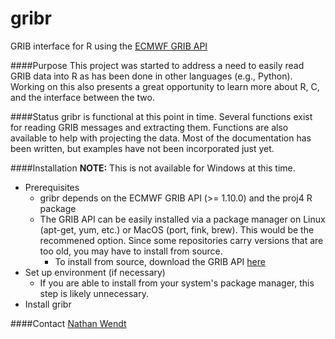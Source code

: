 # gribr
GRIB interface for R using the [ECMWF GRIB API](http://software.ecmwf.int/wiki/display/GRIB/Home)

####Purpose
This project was started to address a need to easily read GRIB data into R as has been done in other languages (e.g., Python). Working on this also presents a great opportunity to learn more about R, C, and the interface between the two.

####Status
gribr is functional at this point in time. Several functions exist for reading GRIB messages and extracting them. Functions are also available to help with projecting the data. Most of the documentation has been written, but examples have not been incorporated just yet.

####Installation
**NOTE:** This is not available for Windows at this time.
* Prerequisites
  * gribr depends on the ECMWF GRIB API (>= 1.10.0) and the proj4 R package
  * The GRIB API can be easily installed via a package manager on Linux (apt-get, yum, etc.) or MacOS (port, fink, brew). This would be the recommened option. Since some repositories carry versions that are too old, you may have to install from source.
    * To install from source, download the GRIB API [here](https://software.ecmwf.int/wiki/display/GRIB/Releases)
* Set up environment (if necessary)
  * If you are able to install from your system's package manager, this step is likely unnecessary.
* Install gribr

####Contact
[Nathan Wendt](mailto:nawendt@ou.edu)

